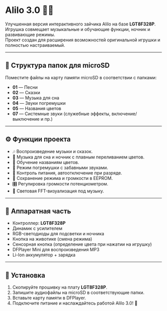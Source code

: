 # Alilo 3.0 🎵✨

Улучшенная версия интерактивного зайчика Alilo на базе **LGT8F328P**.  
Игрушка совмещает музыкальные и обучающие функции, ночник и развивающие режимы.  
Проект создан для расширения возможностей оригинальной игрушки и полностью настраиваемый.

---

## 📂 Структура папок для microSD

Поместите файлы на карту памяти microSD в соответствии с папками:

- **01** — Песни  
- **02** — Сказки  
- **03** — Музыка для сна  
- **04** — Звуки погремушки  
- **05** — Названия цветов  
- **07** — Системные звуки (служебные эффекты, включение/выключение и пр.)

---

## ⚙️ Функции проекта

- 🎶 Воспроизведение музыки и сказок.  
- 🌙 Музыка для сна и ночник с плавным переливанием цветов.  
- 🎨 Обучение названиям цветов.  
- 🥁 Режим погремушки с забавными звуками.  
- 🔋 Контроль питания, автоотключение при разряде.  
- 💾 Сохранение режима и громкости в EEPROM.  
- 🎛 Регулировка громкости потенциометром.  
- 🌈 Световая FFT-визуализация под музыку.  

---

## 🔧 Аппаратная часть

- Контроллер: **LGT8F328P**  
- Динамик с усилителем  
- RGB-светодиоды для подсветки и ночника  
- Кнопка на животике (смена режима)  
- Сенсорная кнопка (определение цвета при нажатии на игрушку)  
- DFPlayer Mini для воспроизведения MP3  
- Li-Ion аккумулятор + зарядка  

---

## 🚀 Установка

1. Скопируйте прошивку на плату **LGT8F328P**.  
2. Запишите аудиофайлы на microSD в соответствующие папки.  
3. Вставьте карту памяти в DFPlayer.  
4. Подключите питание и наслаждайтесь работой Alilo 3.0! 🎉

